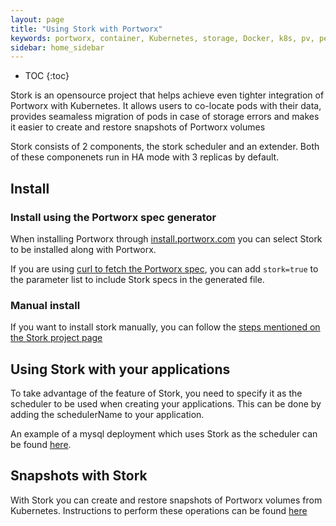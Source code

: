 ```yaml
---
layout: page
title: "Using Stork with Portworx"
keywords: portworx, container, Kubernetes, storage, Docker, k8s, pv, persistent disk, hci, hyperconvergence, snapshot
sidebar: home_sidebar
---
```


* TOC
{:toc}

Stork is an opensource project that helps achieve even tighter integration of
Portworx with Kubernetes. It allows users to co-locate pods with their data,
provides seamaless migration of pods in case of storage errors and makes it
easier to create and restore snapshots of Portworx volumes

Stork consists of 2 components, the stork scheduler and an extender. Both of these
componenets run in HA mode with 3 replicas by default.

## Install
### Install using the Portworx spec generator
When installing Portworx through [install.portworx.com](https://install.portworx.com)
you can select Stork to be installed along with Portworx.

If you are using [curl to fetch the Portworx
spec](https://docs.portworx.com/scheduler/kubernetes/px-k8s-spec-curl.html), you can add
`stork=true` to the parameter list to include Stork specs in the generated file.

### Manual install

If you want to install stork manually, you can follow the [steps mentioned on the
Stork project page](https://github.com/libopenstorage/stork#running-stork)

## Using Stork with your applications

To take advantage of the feature of Stork, you need to specify it as the
scheduler to be used when creating your applications. This can be done by adding
the schedulerName to your application.

An example of a mysql deployment which uses Stork as the scheduler can be found
[here](https://github.com/libopenstorage/stork/blob/master/specs/mysql.yaml).

## Snapshots with Stork

With Stork you can create and restore snapshots of Portworx volumes from Kubernetes. Instructions to
perform these operations can be found
[here](https://github.com/libopenstorage/stork/tree/master#creating-snapshots)
